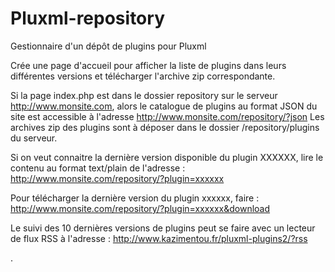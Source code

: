 # Pluxml-repository
Gestionnaire d'un dépôt de plugins pour Pluxml

Crée une page d'accueil pour afficher la liste de plugins dans leurs différentes versions et télécharger l'archive zip correspondante.

Si la page index.php est dans le dossier repository sur le serveur http://www.monsite.com, alors le catalogue de plugins au format JSON du site est accessible à l'adresse
http://www.monsite.com/repository/?json
Les archives zip des plugins sont à déposer dans le dossier /repository/plugins du serveur.

Si on veut connaitre la dernière version disponible du plugin XXXXXX, lire le contenu au format text/plain de l'adresse :
http://www.monsite.com/repository/?plugin=xxxxxx

Pour télécharger la dernière version du plugin xxxxxx, faire :
http://www.monsite.com/repository/?plugin=xxxxxx&download

Le suivi des 10 dernières versions de plugins peut se faire avec un lecteur de flux RSS à l'adresse :
http://www.kazimentou.fr/pluxml-plugins2/?rss

.
